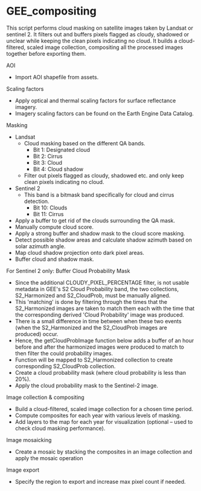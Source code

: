 # GEE_compositing

This script performs cloud masking on satellite images taken by Landsat or sentinel 2. It filters out and buffers pixels flagged as cloudy, shadowed or unclear while keeping the clean pixels indicating no cloud. It builds a cloud-filtered, scaled image collection, compositing all the processed images together before exporting them. 

AOI
  -	Import AOI shapefile from assets.

Scaling factors
  -	Apply optical and thermal scaling factors for surface reflectance imagery.
  -	Imagery scaling factors can be found on the Earth Engine Data Catalog.

Masking
  -	Landsat
    -	Cloud masking based on the different QA bands. 
        -	Bit 1: Designated cloud
        -	Bit 2: Cirrus
        -	Bit 3: Cloud
        -	Bit 4: Cloud shadow
    - Filter out pixels flagged as cloudy, shadowed etc. and only keep clean pixels indicating no cloud.   
  -	Sentinel 2
    - This band is a bitmask band specifically for cloud and cirrus detection.
        -	Bit 10: Clouds
        -	Bit 11: Cirrus
  -	Apply a buffer to get rid of the clouds surrounding the QA mask. 
  -	Manually compute cloud score. 
  -	Apply a strong buffer and shadow mask to the cloud score masking. 
  -	Detect possible shadow areas and calculate shadow azimuth based on solar azimuth angle. 
  -	Map cloud shadow projection onto dark pixel areas. 
  -	Buffer cloud and shadow mask. 

For Sentinel 2 only:
Buffer Cloud Probability Mask
  -	Since the additional CLOUDY_PIXEL_PERCENTAGE filter, is not usable metadata in GEE's S2 Cloud Probability band, the two 
    collections, S2_Harmonized and S2_CloudProb, must be manually aligned.
  -	This 'matching' is done by filtering through the times that the S2_Harmonized images are taken to match them each with the time     that the corresponding derived 'Cloud Probability' image was produced.
  -	There is a small difference in time between when these two events (when the S2_Harmonized and the S2_CloudProb images are     
    produced) occur.
  -	Hence, the getCloudProbImage function below adds a buffer of an hour before and after the harmonized images were produced to 
    match to then filter the could probability images.
  -	Function will be mapped to S2_Harmonized collection to create corresponding S2_CloudProb collection. 
  -	Create a cloud probability mask (where cloud probability is less than 20%).
  -	Apply the cloud probability mask to the Sentinel-2 image.

Image collection & compositing 
  -	Build a cloud-filtered, scaled image collection for a chosen time period. 
  -	Compute composites for each year with various levels of masking. 
  -	Add layers to the map for each year for visualization (optional – used to check cloud masking performance).

Image mosaicking 
  -	Create a mosaic by stacking the composites in an image collection and apply the mosaic operation 

Image export 
  -	Specify the region to export and increase max pixel count if needed. 
